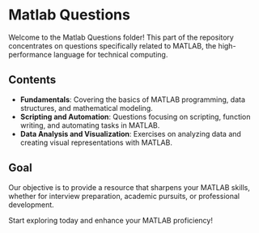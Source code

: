 # Matlab Questions

Welcome to the Matlab Questions folder! This part of the repository concentrates on questions specifically related to MATLAB, the high-performance language for technical computing.

## Contents

- **Fundamentals**: Covering the basics of MATLAB programming, data structures, and mathematical modeling.
- **Scripting and Automation**: Questions focusing on scripting, function writing, and automating tasks in MATLAB.
- **Data Analysis and Visualization**: Exercises on analyzing data and creating visual representations with MATLAB.

## Goal

Our objective is to provide a resource that sharpens your MATLAB skills, whether for interview preparation, academic pursuits, or professional development.

Start exploring today and enhance your MATLAB proficiency!
